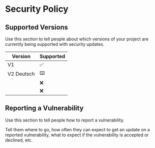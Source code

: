 # Security Policy

## Supported Versions

Use this section to tell people about which versions of your project are
currently being supported with security updates.

| Version | Supported          |
| ------- | ------------------ |
| V1   | :white_check_mark: |
| V2 Deutsch   | ⌨️                |
|    | :x: |
|    | :x:                |

## Reporting a Vulnerability

Use this section to tell people how to report a vulnerability.

Tell them where to go, how often they can expect to get an update on a
reported vulnerability, what to expect if the vulnerability is accepted or
declined, etc.
